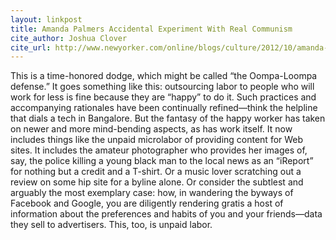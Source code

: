```yaml
---
layout: linkpost
title: Amanda Palmers Accidental Experiment With Real Communism
cite_author: Joshua Clover
cite_url: http://www.newyorker.com/online/blogs/culture/2012/10/amanda-palmers-kickstarter-scandal.html
---
```

This is a time-honored dodge, which might be called “the Oompa-Loompa defense.” It goes something like this: outsourcing labor to people who will work for less is fine because they are “happy” to do it. Such practices and accompanying rationales have been continually refined—think the helpline that dials a tech in Bangalore. But the fantasy of the happy worker has taken on newer and more mind-bending aspects, as has work itself. It now includes things like the unpaid microlabor of providing content for Web sites. It includes the amateur photographer who provides her images of, say, the police killing a young black man to the local news as an “iReport” for nothing but a credit and a T-shirt. Or a music lover scratching out a review on some hip site for a byline alone. Or consider the subtlest and arguably the most exemplary case: how, in wandering the byways of Facebook and Google, you are diligently rendering gratis a host of information about the preferences and habits of you and your friends—data they sell to advertisers. This, too, is unpaid labor.
